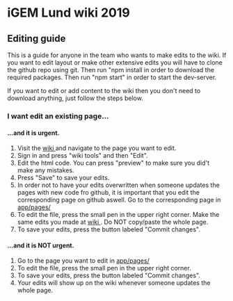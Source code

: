 <h1>iGEM Lund wiki 2019</h1>

<h2>Editing guide</h2>
<p>This is a guide for anyone in the team who wants to make edits to the wiki. If you want to edit layout or make other extensive edits you will have to clone the github repo using git. Then run "npm install in order to download the required packages. Then run "npm start" in order to start the dev-server.</p>

<p>If you want to edit or add content to the wiki then you don't need to download anything, just follow the steps below.</p>

<h3>I want edit an existing page...</h3>

<h4>...and it is urgent.</h4>
<ol>
    <li>Visit the <a href="https://2019.igem.org/Team:Lund">wiki </a> and navigate to the page you want to edit.</li>
    <li>Sign in and press "wiki tools" and then "Edit".</li>
    <li>Edit the html code. You can press "preview" to make sure you did't make any mistakes.</li>
    <li>Press "Save" to save your edits.</li>
    <li>In order not to have your edits overwritten when someone updates the pages with new code fro github, it is important that you edit the corresponding page on github aswell. Go to the corresponding page in <a href="https://github.com/igemlund/wiki2019/tree/master/app/pages">app/pages/</a></li>
    <li>To edit the file, press the small pen in the upper right corner. Make the same edits you made at <a href="https://2019.igem.org/Team:Lund">wiki </a>. Do NOT copy/paste the whole page.</li>
<li>To save your edits, press the button labeled "Commit changes".</li>
</ol>

<h4>...and it is NOT urgent.</h4>
<ol>
    <li> Go to the page you want to edit in <a href="https://github.com/igemlund/wiki2019/tree/master/app/pages">app/pages/</a></li>
    <li>To edit the file, press the small pen in the upper right corner.</li>
    <li>To save your edits, press the button labeled "Commit changes".</li>
    <li>Your edits will show up on the wiki whenever someone updates the whole page.</li>
</ol>





